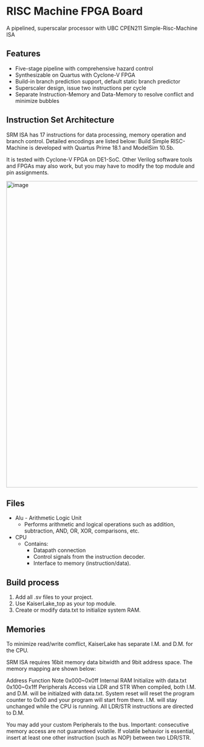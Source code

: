 # RISC Machine FPGA Board

A pipelined, superscalar processor with UBC CPEN211 Simple-Risc-Machine ISA

## Features
* Five-stage pipeline with comprehensive hazard control
* Synthesizable on Quartus with Cyclone-V FPGA
* Build-in branch prediction support, default static branch predictor
* Superscaler design, issue two instructions per cycle
* Separate Instruction-Memory and Data-Memory to resolve conflict and minimize bubbles

## Instruction Set Architecture

SRM ISA has 17 instructions for data processing, memory operation and branch control. Detailed encodings are listed below: 
Build
Simple RISC-Machine is developed with Quartus Prime 18.1 and ModelSim 10.5b.

It is tested with Cyclone-V FPGA on DE1-SoC. Other Verilog software tools and FPGAs may also work, but you may have to modify the top module and pin assignments.


<img width="695" height="805" alt="image" src="https://github.com/user-attachments/assets/1027f401-7d0a-4810-a70a-5313280f01a6" />

## Files
* Alu - Arithmetic Logic Unit
  * Performs arithmetic and logical operations such as addition, subtraction, AND, OR, XOR, comparisons, etc.
* CPU
  * Contains:
    * Datapath connection
    * Control signals from the instruction decoder.
    * Interface to memory (instruction/data).

## Build process
1. Add all .sv files to your project.
2. Use KaiserLake_top as your top module.
3. Create or modify data.txt to initialize system RAM.
   
## Memories
To minimize read/write comflict, KaiserLake has separate I.M. and D.M. for the CPU.

SRM ISA requires 16bit memory data bitwidth and 9bit address space. The memory mapping are shown below:

Address	Function	Note
0x000~0x0ff	Internal RAM	Initialize with data.txt
0x100~0x1ff	Peripherals	Access via LDR and STR
When compiled, both I.M. and D.M. will be initialzed with data.txt. System reset will reset the program counter to 0x00 and your program will start from there. I.M. will stay unchanged while the CPU is running. All LDR/STR instructions are directed to D.M.

You may add your custom Peripherals to the bus. Important: consecutive memory access are not guaranteed volatile. If volatile behavior is essential, insert at least one other instruction (such as NOP) between two LDR/STR.






